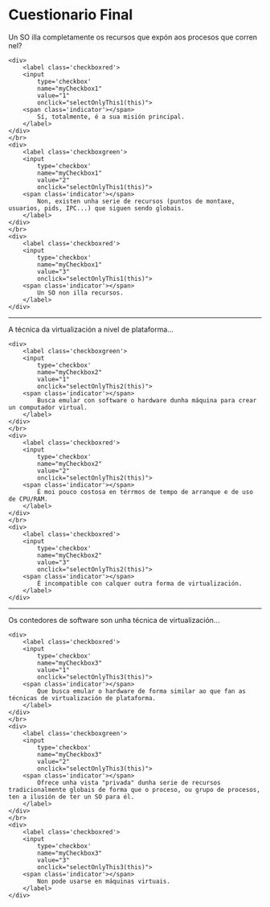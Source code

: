 # Cuestionario Final

Un SO illa completamente os recursos que expón aos procesos que corren nel?

> <div class='checkboxes'>
    <div>
        <label class='checkboxred'>
        <input
            type='checkbox'
            name="myCheckbox1"
            value="1"
            onclick="selectOnlyThis1(this)">
        <span class='indicator'></span>
            Sí, totalmente, é a sua misión principal.
        </label>
    </div>
    </br>
    <div>
        <label class='checkboxgreen'>
        <input
            type='checkbox'
            name="myCheckbox1"
            value="2"
            onclick="selectOnlyThis1(this)">
        <span class='indicator'></span>
            Non, existen unha serie de recursos (puntos de montaxe, usuarios, pids, IPC...) que siguen sendo globais. 
        </label>
    </div>
    </br>
    <div>
        <label class='checkboxred'>
        <input
            type='checkbox'
            name="myCheckbox1"
            value="3"
            onclick="selectOnlyThis1(this)">
        <span class='indicator'></span>
            Un SO non illa recursos. 
        </label>
    </div>
</div>

---

A técnica da virtualización a nivel de plataforma...

> <div class='checkboxes'>
    <div>
        <label class='checkboxgreen'>
        <input
            type='checkbox'
            name="myCheckbox2"
            value="1"
            onclick="selectOnlyThis2(this)">
        <span class='indicator'></span>
            Busca emular con software o hardware dunha máquina para crear un computador virtual.
        </label>
    </div>
    </br>
    <div>
        <label class='checkboxred'>
        <input
            type='checkbox'
            name="myCheckbox2"
            value="2"
            onclick="selectOnlyThis2(this)">
        <span class='indicator'></span>
            É moi pouco costosa en térrmos de tempo de arranque e de uso de CPU/RAM. 
        </label>
    </div>
    </br>
    <div>
        <label class='checkboxred'>
        <input
            type='checkbox'
            name="myCheckbox2"
            value="3"
            onclick="selectOnlyThis2(this)">
        <span class='indicator'></span>
            É incompatible con calquer outra forma de virtualización.
        </label>
    </div>
</div>

---

Os contedores de software son unha técnica de virtualización...

> <div class='checkboxes'>
    <div>
        <label class='checkboxred'>
        <input
            type='checkbox'
            name="myCheckbox3"
            value="1"
            onclick="selectOnlyThis3(this)">
        <span class='indicator'></span>
            Que busca emular o hardware de forma similar ao que fan as técnicas de virtualización de plataforma.
        </label>
    </div>
    </br>
    <div>
        <label class='checkboxgreen'>
        <input
            type='checkbox'
            name="myCheckbox3"
            value="2"
            onclick="selectOnlyThis3(this)">
        <span class='indicator'></span>
            Ofrece unha vista "privada" dunha serie de recursos tradicionalmente globais de forma que o proceso, ou grupo de procesos, ten a ilusión de ter un SO para él.
        </label>
    </div>
    </br>
    <div>
        <label class='checkboxred'>
        <input
            type='checkbox'
            name="myCheckbox3"
            value="3"
            onclick="selectOnlyThis3(this)">
        <span class='indicator'></span>
            Non pode usarse en máquinas virtuais.
        </label>
    </div>
</div>
